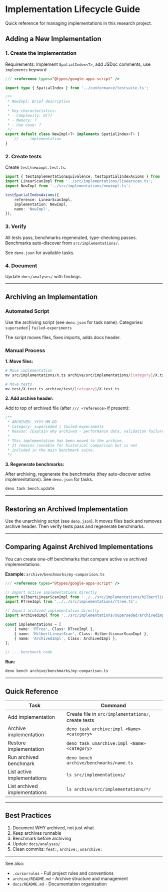 # Implementation Lifecycle Guide

Quick reference for managing implementations in this research project.

## Adding a New Implementation

### 1. Create the implementation

Requirements: Implement `SpatialIndex<T>`, add JSDoc comments, use `implements` keyword

```typescript
/// <reference types="@types/google-apps-script" />

import type { SpatialIndex } from '../conformance/testsuite.ts';

/**
 * NewImpl: Brief description
 *
 * Key characteristics:
 * - Complexity: O(?)
 * - Memory: ?
 * - Use case: ?
 */
export default class NewImpl<T> implements SpatialIndex<T> {
	// ... implementation
}
```

### 2. Create tests

Create `test/newimpl.test.ts`:

```typescript
import { testImplementationEquivalence, testSpatialIndexAxioms } from '../src/conformance/mod.ts';
import LinearScanImpl from '../src/implementations/linearscan.ts';
import NewImpl from '../src/implementations/newimpl.ts';

testSpatialIndexAxioms({
	reference: LinearScanImpl,
	implementation: NewImpl,
	name: 'NewImpl',
});
```

### 3. Verify

All tests pass, benchmarks regenerated, type-checking passes. Benchmarks auto-discover from `src/implementations/`.

See `deno.json` for available tasks.

### 4. Document

Update `docs/analyses/` with findings.

---

## Archiving an Implementation

### Automated Script

Use the archiving script (see `deno.json` for task name). Categories: `superseded` | `failed-experiments`

The script moves files, fixes imports, adds docs header.

### Manual Process

**1. Move files:**

```bash
# Move implementation
mv src/implementations/X.ts archive/src/implementations/[category]/X.ts

# Move tests
mv test/X.test.ts archive/test/[category]/X.test.ts
```

**2. Add archive header:**

Add to top of archived file (after `/// <reference>` if present):

```typescript
/**
 * ARCHIVED: YYYY-MM-DD
 * Category: superseded | failed-experiments
 * Reason: [Explain why archived - performance data, validation failure, etc.]
 *
 * This implementation has been moved to the archive.
 * It remains runnable for historical comparison but is not
 * included in the main benchmark suite.
 */
```

**3. Regenerate benchmarks:**

After archiving, regenerate the benchmarks (they auto-discover active implementations). See `deno.json` for tasks.

```bash
deno task bench:update
```

---

## Restoring an Archived Implementation

Use the unarchiving script (see `deno.json`). It moves files back and removes archive header. Then verify tests pass and regenerate benchmarks.

---

## Comparing Against Archived Implementations

You can create one-off benchmarks that compare active vs archived implementations:

**Example:** `archive/benchmarks/my-comparison.ts`

```typescript
/// <reference types="@types/google-apps-script" />

// Import active implementations directly
import HilbertLinearScanImpl from '../../src/implementations/hilbertlinearscan.ts';
import RTreeImpl from '../../src/implementations/rtree.ts';

// Import archived implementation directly
import ArchivedImpl from '../src/implementations/superseded/archivedimpl.ts';

const implementations = [
	{ name: 'RTree', Class: RTreeImpl },
	{ name: 'HilbertLinearScan', Class: HilbertLinearScanImpl },
	{ name: 'ArchivedImpl', Class: ArchivedImpl },
];

// ... benchmark code
```

**Run:**

```bash
deno bench archive/benchmarks/my-comparison.ts
```

---

## Quick Reference

| Task                          | Command                                             |
| ----------------------------- | --------------------------------------------------- |
| Add implementation            | Create file in `src/implementations/`, create tests |
| Archive implementation        | `deno task archive:impl <Name> <category>`          |
| Restore implementation        | `deno task unarchive:impl <Name> <category>`        |
| Run archived benchmark        | `deno bench archive/benchmarks/name.ts`             |
| List active implementations   | `ls src/implementations/`                           |
| List archived implementations | `ls archive/src/implementations/*/`                 |

---

## Best Practices

1. Document WHY archived, not just what
2. Keep archives runnable
3. Benchmark before archiving
4. Update `docs/analyses/`
5. Clean commits: `feat:`, `archive:`, `unarchive:`

---

See also:

- `.cursorrules` - Full project rules and conventions
- `archive/README.md` - Archive structure and management
- `docs/README.md` - Documentation organization
